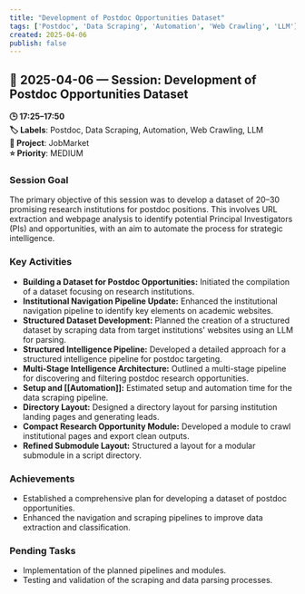 ```yaml
---
title: "Development of Postdoc Opportunities Dataset"
tags: ['Postdoc', 'Data Scraping', 'Automation', 'Web Crawling', 'LLM']
created: 2025-04-06
publish: false
---
```


## 📅 2025-04-06 — Session: Development of Postdoc Opportunities Dataset

**🕒 17:25–17:50**  
**🏷️ Labels**: Postdoc, Data Scraping, Automation, Web Crawling, LLM  
**📂 Project**: JobMarket  
**⭐ Priority**: MEDIUM  


### Session Goal
The primary objective of this session was to develop a dataset of 20–30 promising research institutions for postdoc positions. This involves URL extraction and webpage analysis to identify potential Principal Investigators (PIs) and opportunities, with an aim to automate the process for strategic intelligence.

### Key Activities
- **Building a Dataset for Postdoc Opportunities:** Initiated the compilation of a dataset focusing on research institutions.
- **Institutional Navigation Pipeline Update:** Enhanced the institutional navigation pipeline to identify key elements on academic websites.
- **Structured Dataset Development:** Planned the creation of a structured dataset by scraping data from target institutions' websites using an LLM for parsing.
- **Structured Intelligence Pipeline:** Developed a detailed approach for a structured intelligence pipeline for postdoc targeting.
- **Multi-Stage Intelligence Architecture:** Outlined a multi-stage pipeline for discovering and filtering postdoc research opportunities.
- **Setup and [[Automation]]:** Estimated setup and automation time for the data scraping pipeline.
- **Directory Layout:** Designed a directory layout for parsing institution landing pages and generating leads.
- **Compact Research Opportunity Module:** Developed a module to crawl institutional pages and export clean outputs.
- **Refined Submodule Layout:** Structured a layout for a modular submodule in a script directory.

### Achievements
- Established a comprehensive plan for developing a dataset of postdoc opportunities.
- Enhanced the navigation and scraping pipelines to improve data extraction and classification.

### Pending Tasks
- Implementation of the planned pipelines and modules.
- Testing and validation of the scraping and data parsing processes.
